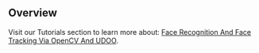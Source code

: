 ## Overview

Visit our Tutorials section to learn more about: [Face Recognition And Face Tracking Via OpenCV And UDOO](https://www.udoo.org/tutorial/face-recognition-face-tracking-via-opencv-udoo/).